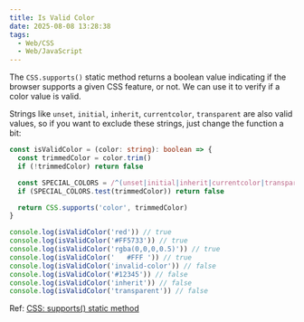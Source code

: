 ```yaml
---
title: Is Valid Color
date: 2025-08-08 13:28:38
tags:
  - Web/CSS
  - Web/JavaScript
---
```

The `CSS.supports()` static method returns a boolean value indicating if the browser supports a given CSS feature, or not. We can use it to verify if a color value is valid.

Strings like `unset`, `initial`, `inherit`, `currentcolor`, `transparent` are also valid values, so if you want to exclude these strings, just change the function a bit:

```typescript
const isValidColor = (color: string): boolean => {
  const trimmedColor = color.trim()
  if (!trimmedColor) return false

  const SPECIAL_COLORS = /^(unset|initial|inherit|currentcolor|transparent)$/i
  if (SPECIAL_COLORS.test(trimmedColor)) return false

  return CSS.supports('color', trimmedColor)
}

console.log(isValidColor('red')) // true
console.log(isValidColor('#FF5733')) // true
console.log(isValidColor('rgba(0,0,0,0.5)')) // true
console.log(isValidColor('   #FFF ')) // true 
console.log(isValidColor('invalid-color')) // false
console.log(isValidColor('#12345')) // false
console.log(isValidColor('inherit')) // false 
console.log(isValidColor('transparent')) // false 
```

Ref: [CSS: supports() static method](https://developer.mozilla.org/en-US/docs/Web/API/CSS/supports_static)
